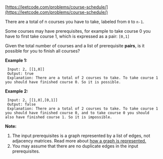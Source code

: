 [https://leetcode.com/problems/course-schedule/](https://leetcode.com/problems/course-schedule/)

There are a total of n courses you have to take, labeled from `0` to `n-1`.

Some courses may have prerequisites, for example to take course 0 you have to first take course 1, which is expressed as a pair: `[0,1]`

Given the total number of courses and a list of prerequisite **pairs**, is it possible for you to finish all courses?

**Example 1:**
```
 Input: 2, [[1,0]] 
 Output: true
 Explanation: There are a total of 2 courses to take. To take course 1 you should have finished course 0. So it is possible.
```

**Example 2:**
```
 Input: 2, [[1,0],[0,1]]
 Output: false
 Explanation: There are a total of 2 courses to take. To take course 1 you should have finished course 0, and to take course 0 you should also have finished course 1. So it is impossible.
```

**Note:**

1. The input prerequisites is a graph represented by a list of edges, not adjacency matrices. Read more about [how a graph is represented.](https://www.khanacademy.org/computing/computer-science/algorithms/graph-representation/a/representing-graphs)
2. You may assume that there are no duplicate edges in the input prerequisites.